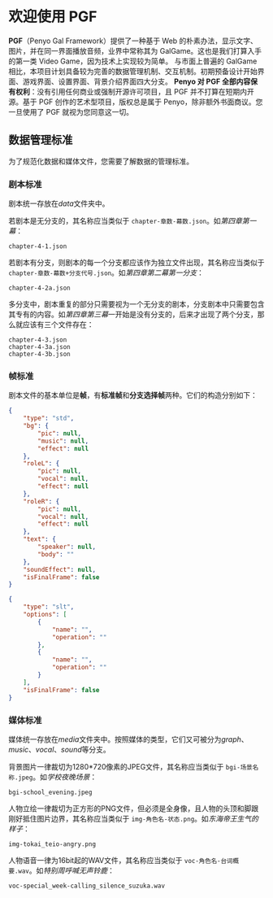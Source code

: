 # 欢迎使用 PGF

**PGF**（Penyo Gal Framework）提供了一种基于 Web 的朴素办法，显示文字、图片，并在同一界面播放音频，业界中常称其为 GalGame。这也是我们打算入手的第一类 Video Game，因为技术上实现较为简单。
与市面上普遍的 GalGame 相比，本项目计划具备较为完善的数据管理机制、交互机制。初期预备设计开始界面、游戏界面、设置界面、背景介绍界面四大分支。
**Penyo 对 PGF 全部内容保有权利**：没有引用任何商业或强制开源许可项目，且 PGF 并不打算在短期内开源。基于 PGF 创作的艺术型项目，版权总是属于 Penyo，除非额外书面商议。您一旦使用了 PGF 就视为您同意这一切。

## 数据管理标准

为了规范化数据和媒体文件，您需要了解数据的管理标准。

### 剧本标准

剧本统一存放在*data*文件夹中。

若剧本是无分支的，其名称应当类似于 `chapter-章数-幕数.json`。如*第四章第一幕*：

```text
chapter-4-1.json
```

若剧本有分支，则剧本的每一个分支都应该作为独立文件出现，其名称应当类似于 `chapter-章数-幕数+分支代号.json`。如*第四章第二幕第一分支*：

```text
chapter-4-2a.json
```

多分支中，剧本重复的部分只需要视为一个无分支的剧本，分支剧本中只需要包含其专有的内容。如*第四章第三幕*一开始是没有分支的，后来才出现了两个分支，那么就应该有三个文件存在：

```text
chapter-4-3.json
chapter-4-3a.json
chapter-4-3b.json
```

### 帧标准

剧本文件的基本单位是**帧**，有**标准帧**和**分支选择帧**两种。它们的构造分别如下：

```json
{
    "type": "std",
    "bg": {
        "pic": null,
        "music": null,
        "effect": null
    },
    "roleL": {
        "pic": null,
        "vocal": null,
        "effect": null
    },
    "roleR": {
        "pic": null,
        "vocal": null,
        "effect": null
    },
    "text": {
        "speaker": null,
        "body": ""
    },
    "soundEffect": null,
    "isFinalFrame": false
}
```

```json
{
    "type": "slt",
    "options": [
        {
            "name": "",
            "operation": ""
        },
        {
            "name": "",
            "operation": ""
        }
    ],
    "isFinalFrame": false
}
```

### 媒体标准

媒体统一存放在*media*文件夹中。按照媒体的类型，它们又可被分为*graph*、*music*、*vocal*、*sound*等分支。

背景图片一律裁切为1280\*720像素的JPEG文件，其名称应当类似于 `bgi-场景名称.jpeg`。如*学校夜晚场景*：

```text
bgi-school_evening.jpeg
```

人物立绘一律裁切为正方形的PNG文件，但必须是全身像，且人物的头顶和脚跟刚好抵住图片边界，其名称应当类似于 `img-角色名-状态.png`。如*东海帝王生气的样子*：

```text
img-tokai_teio-angry.png
```

人物语音一律为16bit起的WAV文件，其名称应当类似于 `voc-角色名-台词概要.wav`。如*特别周呼喊无声铃鹿*：

```text
voc-special_week-calling_silence_suzuka.wav
```
